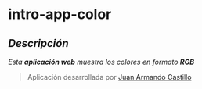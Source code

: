 # intro-app-color

## *Descripción*
*Esta **aplicación web** muestra los colores en formato **RGB***

> Aplicación desarrollada por [Juan Armando Castillo](www.linkedin.com/in/juan-armando-castillo-rodríguez-jacr)

